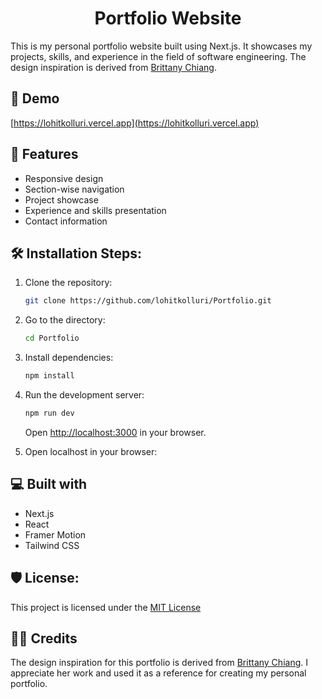<h1 align="center" id="title">Portfolio Website</h1>

This is my personal portfolio website built using Next.js. It showcases my projects, skills, and experience in the field of software engineering. The design inspiration is derived from [Brittany Chiang](https://brittanychiang.com/).

<h2>🚀 Demo</h2>

[https://lohitkolluri.vercel.app](https://lohitkolluri.vercel.app)

<h2>🧐 Features</h2>

* Responsive design
* Section-wise navigation
* Project showcase
* Experience and skills presentation
* Contact information

<h2>🛠️ Installation Steps:</h2>

1. Clone the repository:
    ```bash
    git clone https://github.com/lohitkolluri/Portfolio.git
    ```

2. Go to the directory:

    ```bash
    cd Portfolio
    ```

3. Install dependencies:

    ```bash
    npm install
    ```

4. Run the development server:

    ```bash
    npm run dev
    ```

   Open [http://localhost:3000](http://localhost:3000) in your browser.
5. Open localhost in your browser:

<h2>💻 Built with</h2>

* Next.js
* React
* Framer Motion
* Tailwind CSS

<h2>🛡️ License:</h2>

This project is licensed under the [MIT License](LICENSE)

<h2>👨‍💻 Credits</h2>

The design inspiration for this portfolio is derived from [Brittany Chiang](https://brittanychiang.com/). I appreciate her work and used it as a reference for creating my personal portfolio.
